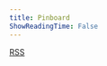 ```yaml
---
title: Pinboard
ShowReadingTime: False
---
```

[RSS](https://feeds.pinboard.in/rss/u:taylorjadin/)

<div class="pinboard-tags">
<script language="javascript" src="https://pinboard.in/badge?user=taylorjadin&num=40&color=86CFF7-109FED&size=18-22"></script>
</div>

<script language="javascript" src="https://pinboard.in//widgets/v1/linkroll/?user=taylorjadin&count=40"></script>